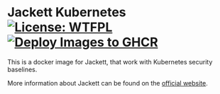 # Jackett Kubernetes [![License: WTFPL](https://img.shields.io/badge/License-WTFPL-brightgreen.svg)](http://www.wtfpl.net/about/) [![Deploy Images to GHCR](https://github.com/justereseau/Jackett/actions/workflows/package-build.yml/badge.svg)](https://github.com/justereseau/Jackett/actions/workflows/package-build.yml)

This is a docker image for Jackett, that work with Kubernetes security baselines.

More information about Jackett can be found on the [official website](https://github.com/Jackett/Jackett).
